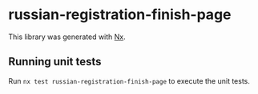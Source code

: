 # russian-registration-finish-page

This library was generated with [Nx](https://nx.dev).

## Running unit tests

Run `nx test russian-registration-finish-page` to execute the unit tests.
